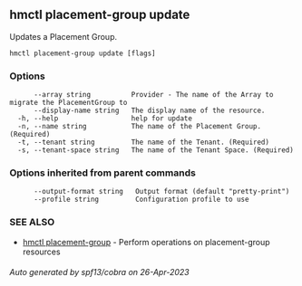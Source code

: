 ## hmctl placement-group update

Updates a Placement Group.

```
hmctl placement-group update [flags]
```

### Options

```
      --array string          Provider - The name of the Array to migrate the PlacementGroup to
      --display-name string   The display name of the resource.
  -h, --help                  help for update
  -n, --name string           The name of the Placement Group. (Required)
  -t, --tenant string         The name of the Tenant. (Required)
  -s, --tenant-space string   The name of the Tenant Space. (Required)
```

### Options inherited from parent commands

```
      --output-format string   Output format (default "pretty-print")
      --profile string         Configuration profile to use
```

### SEE ALSO

* [hmctl placement-group](hmctl_placement-group.md)	 - Perform operations on placement-group resources

###### Auto generated by spf13/cobra on 26-Apr-2023
